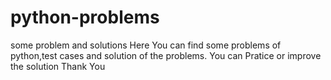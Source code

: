 # python-problems
some problem and solutions 
Here You can find some problems of python,test cases and solution of the problems.
You can Pratice or improve the solution
Thank You
